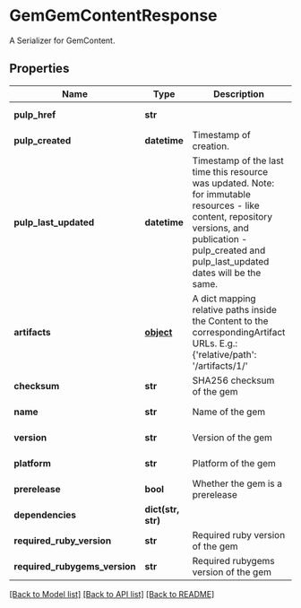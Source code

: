 # GemGemContentResponse

A Serializer for GemContent.
## Properties
Name | Type | Description | Notes
------------ | ------------- | ------------- | -------------
**pulp_href** | **str** |  | [optional] [readonly] 
**pulp_created** | **datetime** | Timestamp of creation. | [optional] [readonly] 
**pulp_last_updated** | **datetime** | Timestamp of the last time this resource was updated. Note: for immutable resources - like content, repository versions, and publication - pulp_created and pulp_last_updated dates will be the same. | [optional] [readonly] 
**artifacts** | [**object**](.md) | A dict mapping relative paths inside the Content to the correspondingArtifact URLs. E.g.: {&#39;relative/path&#39;: &#39;/artifacts/1/&#39; | [readonly] 
**checksum** | **str** | SHA256 checksum of the gem | [optional] [readonly] 
**name** | **str** | Name of the gem | [optional] [readonly] 
**version** | **str** | Version of the gem | [optional] [readonly] 
**platform** | **str** | Platform of the gem | [optional] [readonly] 
**prerelease** | **bool** | Whether the gem is a prerelease | [optional] [readonly] 
**dependencies** | **dict(str, str)** |  | [optional] [readonly] 
**required_ruby_version** | **str** | Required ruby version of the gem | [optional] [readonly] 
**required_rubygems_version** | **str** | Required rubygems version of the gem | [optional] [readonly] 

[[Back to Model list]](../README.md#documentation-for-models) [[Back to API list]](../README.md#documentation-for-api-endpoints) [[Back to README]](../README.md)


